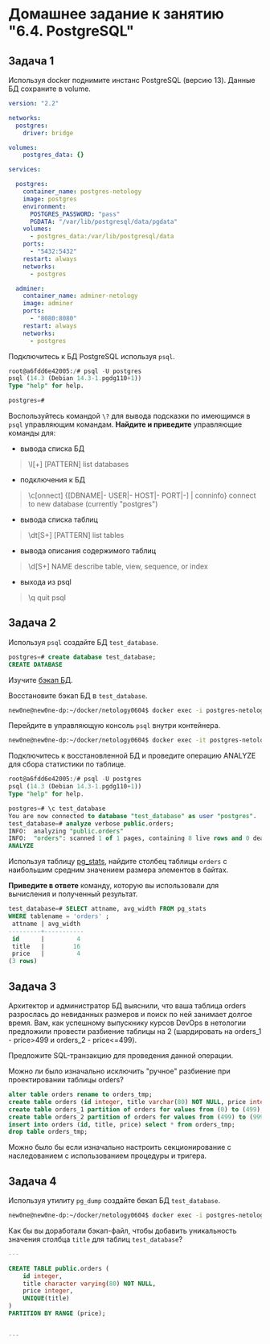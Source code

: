 # Домашнее задание к занятию "6.4. PostgreSQL"

## Задача 1

Используя docker поднимите инстанс PostgreSQL (версию 13). Данные БД сохраните в volume.

```yml
version: "2.2"

networks:
  postgres:
    driver: bridge

volumes:
    postgres_data: {}

services:

  postgres:
    container_name: postgres-netology
    image: postgres
    environment:
      POSTGRES_PASSWORD: "pass"
      PGDATA: "/var/lib/postgresql/data/pgdata"
    volumes:
      - postgres_data:/var/lib/postgresql/data
    ports:
      - "5432:5432"
    restart: always
    networks:
      - postgres

  adminer:
    container_name: adminer-netology
    image: adminer
    ports:
      - "8080:8080"
    restart: always
    networks:
      - postgres
```

Подключитесь к БД PostgreSQL используя `psql`.

```sql
root@a6fdd6e42005:/# psql -U postgres
psql (14.3 (Debian 14.3-1.pgdg110+1))
Type "help" for help.

postgres=#
```

Воспользуйтесь командой `\?` для вывода подсказки по имеющимся в `psql` управляющим командам.
**Найдите и приведите** управляющие команды для:
- вывода списка БД
>  \l[+]   [PATTERN]      list databases
- подключения к БД
>  \c[onnect] {[DBNAME|- USER|- HOST|- PORT|-] | conninfo}
                         connect to new database (currently "postgres")
- вывода списка таблиц
> \dt[S+] [PATTERN]      list tables
- вывода описания содержимого таблиц
>  \d[S+]  NAME           describe table, view, sequence, or index
- выхода из psql
> \q                     quit psql

## Задача 2

Используя `psql` создайте БД `test_database`.

```sql
postgres=# create database test_database;
CREATE DATABASE
```

Изучите [бэкап БД](https://github.com/netology-code/virt-homeworks/tree/master/06-db-04-postgresql/test_data).

Восстановите бэкап БД в `test_database`.
```bash
new0ne@new0ne-dp:~/docker/netology0604$ docker exec -i postgres-netology psql -U postgres test_database < test_dump.sql
```

Перейдите в управляющую консоль `psql` внутри контейнера.
```bash
new0ne@new0ne-dp:~/docker/netology0604$ docker exec -it postgres-netology bash
```
Подключитесь к восстановленной БД и проведите операцию ANALYZE для сбора статистики по таблице.
```sql
root@a6fdd6e42005:/# psql -U postgres
psql (14.3 (Debian 14.3-1.pgdg110+1))
Type "help" for help.

postgres=# \c test_database
You are now connected to database "test_database" as user "postgres".
test_database=# analyze verbose public.orders;
INFO:  analyzing "public.orders"
INFO:  "orders": scanned 1 of 1 pages, containing 8 live rows and 0 dead rows; 8 rows in sample, 8 estimated total rows
ANALYZE
```

Используя таблицу [pg_stats](https://postgrespro.ru/docs/postgresql/12/view-pg-stats), найдите столбец таблицы `orders` 
с наибольшим средним значением размера элементов в байтах.

**Приведите в ответе** команду, которую вы использовали для вычисления и полученный результат.
```sql
test_database=# SELECT attname, avg_width FROM pg_stats
WHERE tablename = 'orders' ;
 attname | avg_width
---------+-----------
 id      |         4
 title   |        16
 price   |         4
(3 rows)

```

## Задача 3

Архитектор и администратор БД выяснили, что ваша таблица orders разрослась до невиданных размеров и
поиск по ней занимает долгое время. Вам, как успешному выпускнику курсов DevOps в нетологии предложили
провести разбиение таблицы на 2 (шардировать на orders_1 - price>499 и orders_2 - price<=499).

Предложите SQL-транзакцию для проведения данной операции.

Можно ли было изначально исключить "ручное" разбиение при проектировании таблицы orders?

```sql
alter table orders rename to orders_tmp;
create table orders (id integer, title varchar(80) NOT NULL, price integer DEFAULT NULL) partition by range(price);
create table orders_1 partition of orders for values from (0) to (499);
create table orders_2 partition of orders for values from (499) to (999999999);
insert into orders (id, title, price) select * from orders_tmp;
drop table orders_tmp;
```
Можно было бы если изначально настроить секционирование с наследованием с использованием
процедуры и тригера.

## Задача 4

Используя утилиту `pg_dump` создайте бекап БД `test_database`.

```bash
new0ne@new0ne-dp:~/docker/netology0604$ docker exec -i postgres-netology pg_dump -U postgres test_database > /tmp/test_database.sql
```

Как бы вы доработали бэкап-файл, чтобы добавить уникальность значения столбца `title` для таблиц `test_database`?

```sql
---

CREATE TABLE public.orders (
    id integer,
    title character varying(80) NOT NULL,
    price integer,
    UNIQUE(title)
)
PARTITION BY RANGE (price);


---

```

